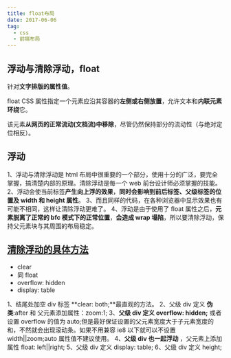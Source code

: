 ```yaml
---
title: float布局
date: 2017-06-06
tag:
  - css
  - 前端布局
---
```


## 浮动与清除浮动，float

针对**文字排版的属性值**。

float CSS 属性指定一个元素应沿其容器的**左侧或右侧放置**，允许文本和**内联元素环绕**它。

该元素**从网页的正常流动(文档流)中移除**，尽管仍然保持部分的流动性（与绝对定位相反）。

## 浮动

1、浮动与清除浮动是 html 布局中很重要的一个部分，使用十分的广泛，要完全掌握，搞清楚内部的原理。清除浮动是每一个 web 前台设计师必须掌握的技能。
2、浮动会使当前标签**产生向上浮的效果**，**同时会影响到前后标签、父级标签的位置及 width 和 height 属性**。
3、而且同样的代码，在各种浏览器中显示效果也有可能不相同，这样让清除浮动更难了。
4、浮动是由于使用了 float 属性之后，**元素脱离了正常的 bfc 模式下的正常位置**，**会造成 wrap 塌陷**，所以要清除浮动，保持父元素块与其周围的布局稳定。

## [清除浮动的具体方法](https://www.cnblogs.com/changyangzhe/p/5716066.html)

- clear
- 同 float
- overflow: hidden
- display: table

1、结尾处加空 div 标签 **clear: both;**最直观的方法。
2、父级 div 定义 **伪类**:after 和 父元素添加属性：zoom:1;
3、**父级 div 定义 overflow: hidden;** 或者设置 overflow 的值为 auto;但是最好保证设置的父元素宽度大于子元素宽度的和，不然就会出现滚动条。如果不用兼容 ie8 以下就可以不设置 width||zoom;auto 属性值不建议使用。
4、**父级 div 也一起浮动** ，父元素上添加属性 float: left||right;
5、父级 div 定义 display: table;
6、父级 div 定义 height;
